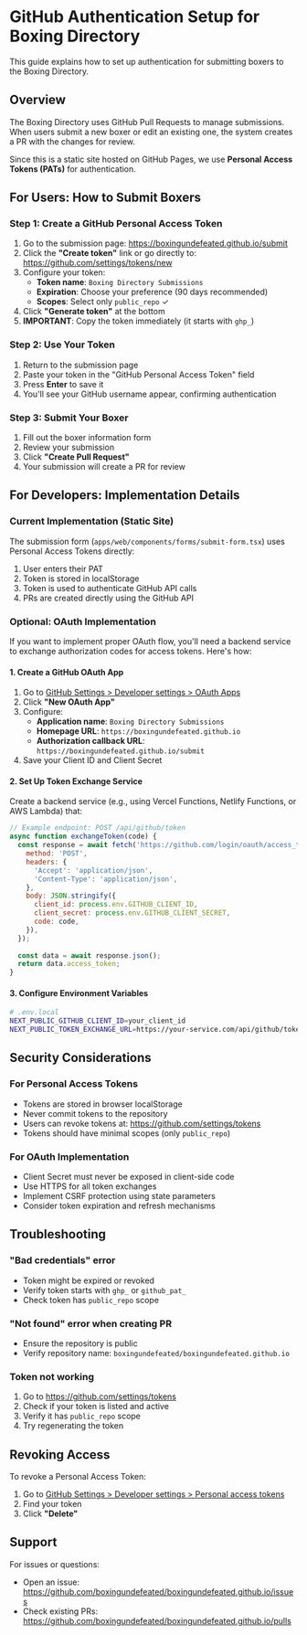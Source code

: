 # GitHub Authentication Setup for Boxing Directory

This guide explains how to set up authentication for submitting boxers to the Boxing Directory.

## Overview

The Boxing Directory uses GitHub Pull Requests to manage submissions. When users submit a new boxer or edit an existing one, the system creates a PR with the changes for review.

Since this is a static site hosted on GitHub Pages, we use **Personal Access Tokens (PATs)** for authentication.

## For Users: How to Submit Boxers

### Step 1: Create a GitHub Personal Access Token

1. Go to the submission page: https://boxingundefeated.github.io/submit
2. Click the **"Create token"** link or go directly to: https://github.com/settings/tokens/new
3. Configure your token:
   - **Token name**: `Boxing Directory Submissions`
   - **Expiration**: Choose your preference (90 days recommended)
   - **Scopes**: Select only `public_repo` ✓
4. Click **"Generate token"** at the bottom
5. **IMPORTANT**: Copy the token immediately (it starts with `ghp_`)

### Step 2: Use Your Token

1. Return to the submission page
2. Paste your token in the "GitHub Personal Access Token" field
3. Press **Enter** to save it
4. You'll see your GitHub username appear, confirming authentication

### Step 3: Submit Your Boxer

1. Fill out the boxer information form
2. Review your submission
3. Click **"Create Pull Request"**
4. Your submission will create a PR for review

## For Developers: Implementation Details

### Current Implementation (Static Site)

The submission form (`apps/web/components/forms/submit-form.tsx`) uses Personal Access Tokens directly:

1. User enters their PAT
2. Token is stored in localStorage
3. Token is used to authenticate GitHub API calls
4. PRs are created directly using the GitHub API

### Optional: OAuth Implementation

If you want to implement proper OAuth flow, you'll need a backend service to exchange authorization codes for access tokens. Here's how:

#### 1. Create a GitHub OAuth App

1. Go to [GitHub Settings > Developer settings > OAuth Apps](https://github.com/settings/developers)
2. Click **"New OAuth App"**
3. Configure:
   - **Application name**: `Boxing Directory Submissions`
   - **Homepage URL**: `https://boxingundefeated.github.io`
   - **Authorization callback URL**: `https://boxingundefeated.github.io/submit`
4. Save your Client ID and Client Secret

#### 2. Set Up Token Exchange Service

Create a backend service (e.g., using Vercel Functions, Netlify Functions, or AWS Lambda) that:

```javascript
// Example endpoint: POST /api/github/token
async function exchangeToken(code) {
  const response = await fetch('https://github.com/login/oauth/access_token', {
    method: 'POST',
    headers: {
      'Accept': 'application/json',
      'Content-Type': 'application/json',
    },
    body: JSON.stringify({
      client_id: process.env.GITHUB_CLIENT_ID,
      client_secret: process.env.GITHUB_CLIENT_SECRET,
      code: code,
    }),
  });
  
  const data = await response.json();
  return data.access_token;
}
```

#### 3. Configure Environment Variables

```bash
# .env.local
NEXT_PUBLIC_GITHUB_CLIENT_ID=your_client_id
NEXT_PUBLIC_TOKEN_EXCHANGE_URL=https://your-service.com/api/github/token
```

## Security Considerations

### For Personal Access Tokens

- Tokens are stored in browser localStorage
- Never commit tokens to the repository
- Users can revoke tokens at: https://github.com/settings/tokens
- Tokens should have minimal scopes (only `public_repo`)

### For OAuth Implementation

- Client Secret must never be exposed in client-side code
- Use HTTPS for all token exchanges
- Implement CSRF protection using state parameters
- Consider token expiration and refresh mechanisms

## Troubleshooting

### "Bad credentials" error
- Token might be expired or revoked
- Verify token starts with `ghp_` or `github_pat_`
- Check token has `public_repo` scope

### "Not found" error when creating PR
- Ensure the repository is public
- Verify repository name: `boxingundefeated/boxingundefeated.github.io`

### Token not working
1. Go to https://github.com/settings/tokens
2. Check if your token is listed and active
3. Verify it has `public_repo` scope
4. Try regenerating the token

## Revoking Access

To revoke a Personal Access Token:
1. Go to [GitHub Settings > Developer settings > Personal access tokens](https://github.com/settings/tokens)
2. Find your token
3. Click **"Delete"**

## Support

For issues or questions:
- Open an issue: https://github.com/boxingundefeated/boxingundefeated.github.io/issues
- Check existing PRs: https://github.com/boxingundefeated/boxingundefeated.github.io/pulls